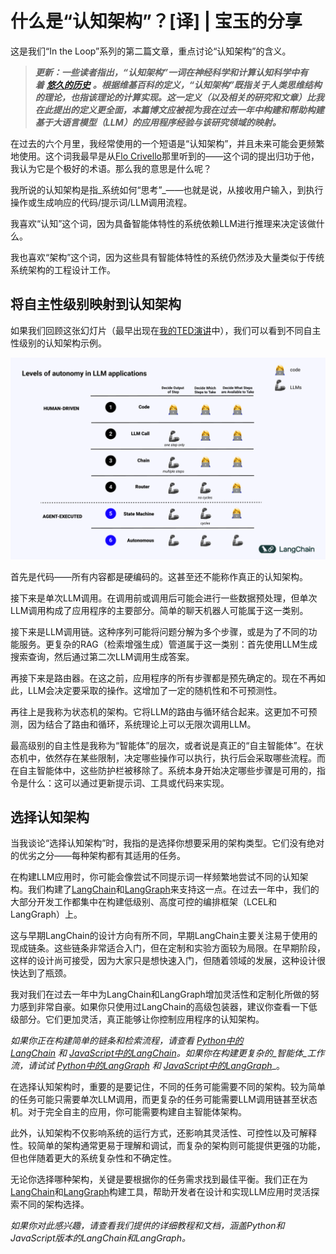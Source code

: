 # 什么是“认知架构”？[译] | 宝玉的分享
这是我们“In the Loop”系列的第二篇文章，重点讨论“认知架构”的含义。

> **_更新：一些读者指出，“认知架构”一词在神经科学和计算认知科学中有着_** [**_悠久的历史_**](https://en.wikipedia.org/wiki/Cognitive_architecture?ref=blog.langchain.dev) **_。根据维基百科的定义，“认知架构”既指关于人类思维结构的理论，也指该理论的计算实现。这一定义（以及相关的研究和文章）比我在此提出的定义更全面，本篇博文应被视为我在过去一年中构建和帮助构建基于大语言模型（LLM）的应用程序经验与该研究领域的映射。_**

在过去的六个月里，我经常使用的一个短语是“认知架构”，并且未来可能会更频繁地使用。这个词我最早是从[Flo Crivello](https://x.com/Altimor?ref_src=twsrc%5Egoogle%7Ctwcamp%5Eserp%7Ctwgr%5Eauthor&ref=blog.langchain.dev)那里听到的——这个词的提出归功于他，我认为它是个极好的术语。那么我的意思是什么呢？

我所说的认知架构是指\_系统如何“思考”\_——也就是说，从接收用户输入，到执行操作或生成响应的代码/提示词/LLM调用流程。

我喜欢“认知”这个词，因为具备智能体特性的系统依赖LLM进行推理来决定该做什么。

我也喜欢“架构”这个词，因为这些具有智能体特性的系统仍然涉及大量类似于传统系统架构的工程设计工作。

将自主性级别映射到认知架构
-------------

如果我们回顾这张幻灯片（最早出现在[我的TED演讲](https://www.ted.com/talks/harrison_chase_the_magical_ai_assistants_of_the_future_and_the_engineering_behind_them?ref=blog.langchain.dev)中），我们可以看到不同自主性级别的认知架构示例。

![](assets/4/c/4c279c81530f311f2a0e09e019bf3365.png)

首先是代码——所有内容都是硬编码的。这甚至还不能称作真正的认知架构。

接下来是单次LLM调用。在调用前或调用后可能会进行一些数据预处理，但单次LLM调用构成了应用程序的主要部分。简单的聊天机器人可能属于这一类别。

接下来是LLM调用链。这种序列可能将问题分解为多个步骤，或是为了不同的功能服务。更复杂的RAG（检索增强生成）管道属于这一类别：首先使用LLM生成搜索查询，然后通过第二次LLM调用生成答案。

再接下来是路由器。在这之前，应用程序的所有步骤都是预先确定的。现在不再如此，LLM会决定要采取的操作。这增加了一定的随机性和不可预测性。

再往上是我称为状态机的架构。它将LLM的路由与循环结合起来。这更加不可预测，因为结合了路由和循环，系统理论上可以无限次调用LLM。

最高级别的自主性是我称为“智能体”的层次，或者说是真正的“自主智能体”。在状态机中，依然存在某些限制，决定哪些操作可以执行，执行后会采取哪些流程。而在自主智能体中，这些防护栏被移除了。系统本身开始决定哪些步骤是可用的，指令是什么：这可以通过更新提示词、工具或代码来实现。

**选择认知架构**
----------

当我谈论“选择认知架构”时，我指的是选择你想要采用的架构类型。它们没有绝对的优劣之分——每种架构都有其适用的任务。

在构建LLM应用时，你可能会像尝试不同提示词一样频繁地尝试不同的认知架构。我们构建了[LangChain](https://www.langchain.com/langchain?ref=blog.langchain.dev)和[LangGraph](https://www.langchain.com/langgraph?ref=blog.langchain.dev)来支持这一点。在过去一年中，我们的大部分开发工作都集中在构建低级别、高度可控的编排框架（LCEL和LangGraph）上。

这与早期LangChain的设计方向有所不同，早期LangChain主要关注易于使用的现成链条。这些链条非常适合入门，但在定制和实验方面较为局限。在早期阶段，这样的设计尚可接受，因为大家只是想快速入门，但随着领域的发展，这种设计很快达到了瓶颈。

我对我们在过去一年中为LangChain和LangGraph增加灵活性和定制化所做的努力感到非常自豪。如果你只使用过LangChain的高级包装器，建议你查看一下低级部分。它们更加灵活，真正能够让你控制应用程序的认知架构。

_如果你正在构建简单的链条和检索流程，请查看_ [_Python中的LangChain_](https://python.langchain.com/v0.2/docs/introduction/?ref=blog.langchain.dev) _和_ [_JavaScript中的LangChain_](https://js.langchain.com/v0.2/docs/introduction/?ref=blog.langchain.dev)_。如果你在构建更复杂的_智能体_工作流，请试试_ [_Python中的LangGraph_](https://langchain-ai.github.io/langgraph/tutorials/introduction/?ref=blog.langchain.dev) _和_ [_JavaScript中的LangGraph_](https://langchain-ai.github.io/langgraphjs/tutorials/quickstart/?ref=blog.langchain.dev)\_。

在选择认知架构时，重要的是要记住，不同的任务可能需要不同的架构。较为简单的任务可能只需要单次LLM调用，而更复杂的任务可能需要LLM调用链甚至状态机。对于完全自主的应用，你可能需要构建自主智能体架构。

此外，认知架构不仅影响系统的运行方式，还影响其灵活性、可控性以及可解释性。较简单的架构通常更易于理解和调试，而复杂的架构则可能提供更强的功能，但也伴随着更大的系统复杂性和不确定性。

无论你选择哪种架构，关键是要根据你的任务需求找到最佳平衡。我们正在为[LangChain](https://www.langchain.com/langchain?ref=blog.langchain.dev)和[LangGraph](https://www.langchain.com/langgraph?ref=blog.langchain.dev)构建工具，帮助开发者在设计和实现LLM应用时灵活探索不同的架构选择。

_如果你对此感兴趣，请查看我们提供的详细教程和文档，涵盖Python和JavaScript版本的LangChain和LangGraph。_